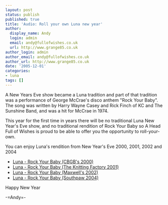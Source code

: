 ```yaml
---
layout: post
status: publish
published: true
title: 'Audio: Roll your own Luna new year'
author:
  display_name: Andy
  login: admin
  email: andy@fullofwishes.co.uk
  url: http://www.grange85.co.uk
author_login: admin
author_email: andy@fullofwishes.co.uk
author_url: http://www.grange85.co.uk
date: '2005-12-01'
categories:
- luna
tags: []
---
```

A New Years Eve show became a Luna tradition and part of that tradition was a
performance of George McCrae's disco anthem "Rock Your Baby". The song was
written by Harry Wayne Casey and Rick Finch of KC and The Sunshine Band, and
was a hit for McCrae in 1974.

This year for the first time in years there will be no traditional Luna New
Year's Eve show, and no traditional rendition of Rock Your Baby so A Head Full
of Wishes is proud to be able to offer you the opportunity to roll-your-own.

You can enjoy Luna's rendition from New Year's Eve 2000, 2001, 2002 and 2004

  * [Luna - Rock Your Baby (CBGB's 2000)](http://www.box.net/shared/vopq5nc9hf)
  * [Luna - Rock Your Baby (The Knitting Factory 2001)](http://www.box.net/shared/kvposby6z4)
  * [Luna - Rock Your Baby (Maxwell's 2002)](http://www.box.net/shared/yxfi081ofh)
  * [Luna - Rock Your Baby (Southpaw 2004)](http://www.box.net/shared/zrhg7lfq7c)

Happy New Year

-=Andy=-

